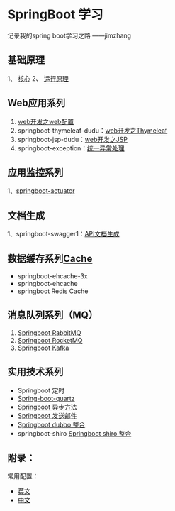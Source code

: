 # SpringBoot 学习

记录我的spring boot学习之路 ——jimzhang 

## 基础原理
1、 [核心](https://www.zybuluo.com/javazjm/note/663082)
2、 [运行原理](https://www.zybuluo.com/javazjm/note/664854)

## Web应用系列
1. [web开发之web配置](https://www.zybuluo.com/javazjm/note/827060)
2. springboot-thymeleaf-dudu：[web开发之Thymeleaf](https://www.zybuluo.com/javazjm/note/669064)
3. springboot-jsp-dudu：[web开发之JSP](https://www.zybuluo.com/javazjm/note/827058)
4. springboot-exception：[统一异常处理](https://www.zybuluo.com/javazjm/note/838031)

## 应用监控系列
1、[springboot-actuator](https://www.zybuluo.com/javazjm/note/835135)

## 文档生成
1、springboot-swagger1：[API文档生成](https://www.zybuluo.com/javazjm/note/876587)


## 数据缓存系列[Cache](https://www.zybuluo.com/javazjm/note/932803)
- springboot-ehcache-3x
- springboot-ehcache
- springboot Redis Cache

## 消息队列系列（MQ）
1. [Springboot RabbitMQ]()
2. [Springboot RocketMQ]()
3. [Springboot Kafka]()

## 实用技术系列
- Springboot 定时
- [Spring-boot-quartz]()
- [Springboot 异步方法]()
- [Springboot 发送邮件](https://www.zybuluo.com/javazjm/note/936386)
- [Springboot dubbo 整合]()
- springboot-shiro [Springboot shiro 整合]()


## 附录：
常用配置：

- [英文](https://www.zybuluo.com/javazjm/note/826046)
- [中文](https://www.zybuluo.com/javazjm/note/826249)



